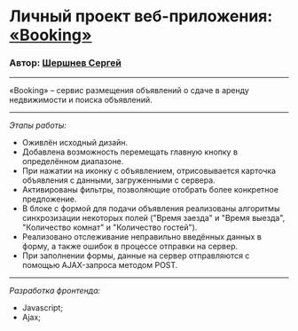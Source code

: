 # Личный проект веб-приложения: [«Booking»](http://shv-sergey70.github.io/booking/index.html)
### Автор: [Шершнев Сергей](https://vk.com/shv.sergey)
***
«Booking» – сервис размещения объявлений о сдаче в аренду недвижимости и поиска объявлений.

***

*Этапы работы:*

* Оживлён исходный дизайн.
* Добавлена возможность перемещать главную кнопку в определённом диапазоне.
* При нажатии на иконку с объявлением, отрисовывается карточка объявления с данными, загруженными с сервера.
* Активированы фильтры, позволяющие отобрать более конкретное предложение.
* В блоке с формой для подачи объявления реализованы алгоритмы синхрозизации некоторых полей ("Время заезда" и "Время выезда", "Количество комнат" и "Количество гостей").
* Реализовано отслеживание неправильно введённых данных в форму, а также ошибок в процессе отправки на сервер.
* При заполнении формы, данные на сервер отправляются с помощью AJAX-запроса методом POST.

***
*Разработка фронтенда:*
* Javascript; 
* Ajax;
